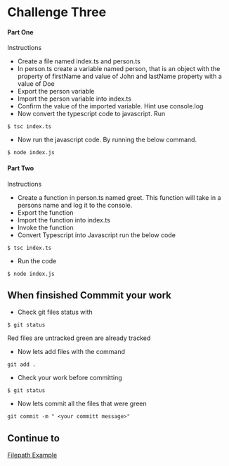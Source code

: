 # Challenge Three

#### Part One
Instructions
* Create a file named index.ts and person.ts
* In person.ts create a variable named person, that is an object with the property of firstName and value of John and lastName property with a value of Doe
* Export the person variable
* Import the person variable into index.ts
* Confirm the value of the imported variable. Hint use console.log
* Now convert the typescript code to javascript. Run
```
$ tsc index.ts
```
* Now run the javascript code. By running the below command.
```
$ node index.js
```
#### Part Two
Instructions
* Create a function in person.ts named greet. This function will take in a persons name and log it to the console.
* Export  the function
* Import the function into index.ts
* Invoke the function
* Convert Typescript into Javascript run the below code
```
$ tsc index.ts
```
* Run the code
```
$ node index.js
```
## When finsished Commmit your work
* Check git files status with
``` 
$ git status
````
Red files are untracked green are already tracked

* Now lets add files with the command 
```
git add .
````
* Check your work before committing
```
$ git status
```
* Now lets commit all the files that were green 
``` 
git commit -m " <your committ message>"
```
## Continue to 
[Filepath Example](https://github.com/SoftStackFactory/typescript-imports/tree/master/filepath-example)
